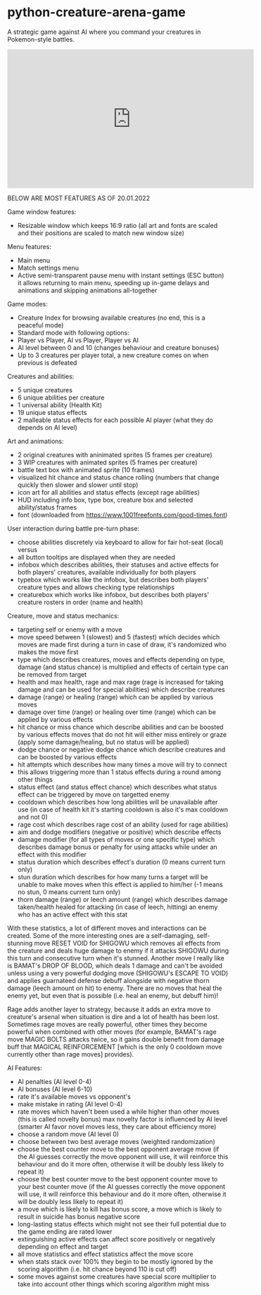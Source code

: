# python-creature-arena-game
A strategic game against AI where you command your creatures in Pokemon-style battles.

<iframe width="560" height="315" src="https://www.youtube.com/embed/0cpC8WF8HAo" title="YouTube video player" frameborder="0" allow="accelerometer; autoplay; clipboard-write; encrypted-media; gyroscope; picture-in-picture" allowfullscreen></iframe>

BELOW ARE MOST FEATURES AS OF 20.01.2022

Game window features:
* Resizable window which keeps 16:9 ratio
   (all art and fonts are scaled and their positions are scaled to match new window size)

Menu features:
* Main menu
* Match settings menu
* Active semi-transparent pause menu with instant settings (ESC button)
    it allows returning to main menu, speeding up in-game delays and animations and skipping animations all-together

Game modes:
* Creature Index for browsing available creatures (no end, this is a peaceful mode)
* Standard mode with following options: 
*   Player vs Player, AI vs Player, Player vs AI
*   AI level between 0 and 10 (changes behaviour and creature bonuses)
*   Up to 3 creatures per player total, a new creature comes on when previous is defeated

Creatures and abilities:
* 5 unique creatures
* 6 unique abilities per creature
* 1 universal ability (Health Kit)
* 19 unique status effects
* 2 malleable status effects for each possible AI player (what they do depends on AI level)

Art and animations:
* 2 original creatures with aninimated sprites (5 frames per creature)
* 3 WIP creatures with animated sprites (5 frames per creature)
* battle text box with animated sprite (10 frames)
* visualized hit chance and status chance rolling (numbers that change quickly then slower and slower until stop)
* icon art for all abilities and status effects (except rage abilities)
* HUD including info box, type box, creature box and selected ability/status frames
* font (downloaded from https://www.1001freefonts.com/good-times.font)

User interaction during battle pre-turn phase:
* choose abilities discretely via keyboard to allow for fair hot-seat (local) versus
*   all button tooltips are displayed when they are needed
* infobox which describes abilities, their statuses and active effects for both players' creatures, available individually for both players
* typebox which works like the infobox, but describes both players' creature types and allows checking type relationships
* creaturebox which works like infobox, but describes both players' creature rosters in order (name and health)

Creature, move and status mechanics:
* targeting self or enemy with a move
* move speed between 1 (slowest) and 5 (fastest) which decides which moves are made first during a turn
   in case of draw, it's randomized who makes the move first
* type which describes creatures, moves and effects
   depending on type, damage (and status chance) is multiplied and effects of certain type can be removed from target
* health and max health, rage and max rage 
   (rage is increased for taking damage and can be used for special abilities) which describe creatures
* damage (range) or healing (range) which can be applied by various moves
* damage over time (range) or healing over time (range) which can be applied by various effects
* hit chance or miss chance which describe abilities and can be boosted by various effects
   moves that do not hit will either miss entirely or graze (apply some damage/healing, but no status will be applied)
* dodge chance or negative dodge chance which describe creatures and can be boosted by various effects
* hit attempts which describes how many times a move will try to connect
*   this allows triggering more than 1 status effects during a round among other things
* status effect (and status effect chance) which describes what status effect can be triggered by move on targetted enemy
* cooldown which describes how long abilities will be unavailable after use 
   (in case of health kit it's starting cooldown is also it's max cooldown and not 0)
* rage cost which describes rage cost of an ability (used for rage abilities)
* aim and dodge modifiers (negative or positive) which describe effects
* damage modifier (for all types of moves or one specific type) 
    which describes damage bonus or penalty for using attacks while under an effect with this modifier
* status duration which describes effect's duration (0 means current turn only)
* stun duration which describes for how many turns a target will be unable to make moves when this effect is applied to him/her 
   (-1 means no stun, 0 means current turn only)
* thorn damage (range) or leech amount (range) 
   which describes damage taken/health healed for attacking (in case of leech, hitting) an enemy who has an active effect with this stat
   
With these statistics, a lot of different moves and interactions can be created.
Some of the more interesting ones are a self-damaging, self-stunning move RESET VOID for SHIGOWU which removes all effects from the creature and deals huge damage to enemy if it attacks SHIGOWU during this turn and consecutive turn when it's stunned. Another move I really like is BAMAT's DROP OF BLOOD, which deals 1 damage and can't be avoided unless using a very powerful dodging move (SHIGOWU's ESCAPE TO VOID) and applies guarnateed defense debuff alongside with negative thorn damage (leech amount on hit) to enemy. There are no moves that heal the enemy yet, but even that is possible (i.e. heal an enemy, but debuff him)!

Rage adds another layer to strategy, because it adds an extra move to creature's arsenal when situation is dire and a lot of health has been lost. Sometimes rage moves are really powerful, other times they become powerful when combined with other moves (for example, BAMAT's rage move MAGIC BOLTS attacks twice, so it gains double benefit from damage buff that MAGICAL REINFORCEMENT [which is the only 0 cooldown move currently other than rage moves] provides). 

AI Features:
* AI penalties (AI level 0-4)
* AI bonuses (AI level 6-10)
* rate it's available moves vs opponent's
* make mistake in rating (AI level 0-4)
* rate moves which haven't been used a while higher than other moves (this is called novelty bonus)
   max novelty factor is influenced by AI level (smarter AI favor novel moves less, they care about efficiency more)
* choose a random move (AI level 0)
* choose between two best average moves (weighted randomization)
* choose the best counter move to the best opponent average move 
   (if the AI guesses correctly the move opponent will use, it will reinforce this behaviour and do it more often, otherwise it will be doubly less likely to repeat it)
* choose the best counter move to the best opponent counter move to your best counter move 
   (if the AI guesses correctly the move opponent will use, it will reinforce this behaviour and do it more often, otherwise it will be doubly less likely to repeat it)
* a move which is likely to kill has bonus score, a move which is likely to result in suicide has bonus negative score
* long-lasting status effects which might not see their full potential due to the game ending are rated lower
* extinguishing active effects can affect score positively or negatively depending on effect and target
* all move statistics and effect statistics affect the move score
* when stats stack over 100% they begin to be mostly ignored by the scoring algorithm (i.e. hit chance beyond 110 is cut off)
* some moves against some creatures have special score multiplier to take into account other things which scoring algorithm might miss

